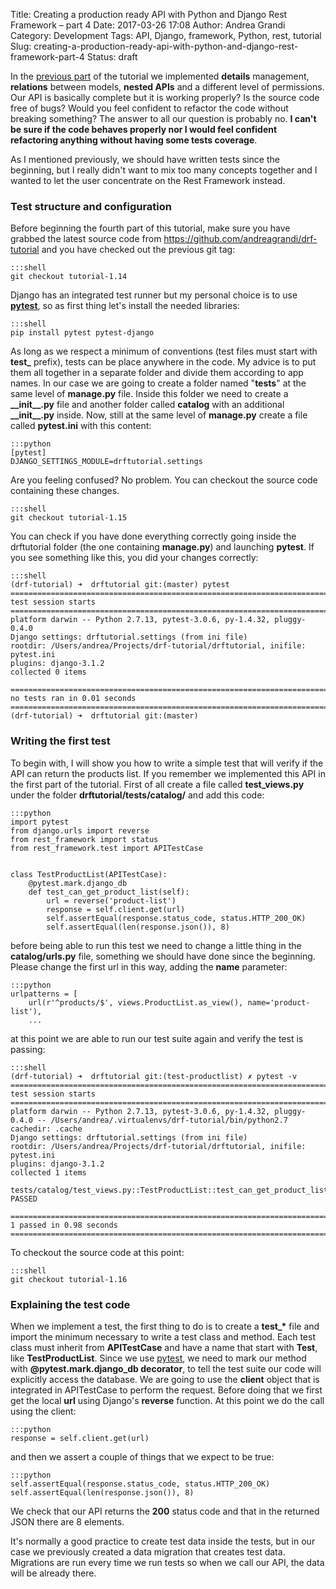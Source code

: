 Title: Creating a production ready API with Python and Django Rest Framework – part 4
Date: 2017-03-26 17:08
Author: Andrea Grandi
Category: Development
Tags: API, Django, framework, Python, rest, tutorial
Slug: creating-a-production-ready-api-with-python-and-django-rest-framework-part-4
Status: draft

In the [previous
part]({filename}creating-a-production-ready-api-with-python-and-django-rest-framework-part-3.md)
of the tutorial we implemented **details** management, **relations**
between models, **nested APIs** and a different level of permissions.
Our API is basically complete but it is working properly? Is the source
code free of bugs? Would you feel confident to refactor the code without
breaking something? The answer to all our question is probably no. **I
can't be sure if the code behaves properly nor I would feel confident
refactoring anything without having some tests coverage**.

As I mentioned previously, we should have written tests since the
beginning, but I really didn't want to mix too many concepts together
and I wanted to let the user concentrate on the Rest Framework instead.

### Test structure and configuration

Before beginning the fourth part of this tutorial, make sure you have
grabbed the latest source code
from <https://github.com/andreagrandi/drf-tutorial> and you have checked
out the previous git tag:

    :::shell
    git checkout tutorial-1.14

Django has an integrated test runner but my personal choice is to use
[**pytest**](https://doc.pytest.org/en/latest/), so as first thing let's
install the needed libraries:

    :::shell
    pip install pytest pytest-django

As long as we respect a minimum of conventions (test files must start
with **test\_** prefix), tests can be place anywhere in the code. My
advice is to put them all together in a separate folder and divide them
according to app names. In our case we are going to create a folder
named "**tests**" at the same level of **manage.py** file. Inside this
folder we need to create a **\_\_init\_\_.py** file and another folder
called **catalog** with an additional **\_\_init\_\_.py** inside. Now,
still at the same level of **manage.py** create a file called
**pytest.ini** with this content:

    :::python
    [pytest]
    DJANGO_SETTINGS_MODULE=drftutorial.settings

Are you feeling confused? No problem. You can checkout the source code
containing these changes.

    :::shell
    git checkout tutorial-1.15

You can check if you have done everything correctly going inside the
drftutorial folder (the one containing **manage.py**) and launching
**pytest**. If you see something like this, you did your changes
correctly:

    :::shell
    (drf-tutorial) ➜  drftutorial git:(master) pytest
    ============================================================================================================================= test session starts ==============================================================================================================================
    platform darwin -- Python 2.7.13, pytest-3.0.6, py-1.4.32, pluggy-0.4.0
    Django settings: drftutorial.settings (from ini file)
    rootdir: /Users/andrea/Projects/drf-tutorial/drftutorial, inifile: pytest.ini
    plugins: django-3.1.2
    collected 0 items

    ========================================================================================================================= no tests ran in 0.01 seconds =========================================================================================================================
    (drf-tutorial) ➜  drftutorial git:(master)

### Writing the first test

To begin with, I will show you how to write a simple test that will
verify if the API can return the products list. If you remember we
implemented this API in the first part of the tutorial. First of all
create a file called **test\_views.py** under the folder
**drftutorial/tests/catalog/** and add this code:

    :::python
    import pytest
    from django.urls import reverse
    from rest_framework import status
    from rest_framework.test import APITestCase


    class TestProductList(APITestCase):
        @pytest.mark.django_db
        def test_can_get_product_list(self):
            url = reverse('product-list')
            response = self.client.get(url)
            self.assertEqual(response.status_code, status.HTTP_200_OK)
            self.assertEqual(len(response.json()), 8)

before being able to run this test we need to change a little thing in
the **catalog/urls.py** file, something we should have done since the
beginning. Please change the first url in this way, adding the **name**
parameter:

    :::python
    urlpatterns = [
        url(r'^products/$', views.ProductList.as_view(), name='product-list'),
        ...

at this point we are able to run our test suite again and verify the
test is passing:

    :::shell
    (drf-tutorial) ➜  drftutorial git:(test-productlist) ✗ pytest -v
    ============================================================================================================================= test session starts ==============================================================================================================================
    platform darwin -- Python 2.7.13, pytest-3.0.6, py-1.4.32, pluggy-0.4.0 -- /Users/andrea/.virtualenvs/drf-tutorial/bin/python2.7
    cachedir: .cache
    Django settings: drftutorial.settings (from ini file)
    rootdir: /Users/andrea/Projects/drf-tutorial/drftutorial, inifile: pytest.ini
    plugins: django-3.1.2
    collected 1 items

    tests/catalog/test_views.py::TestProductList::test_can_get_product_list PASSED

    =========================================================================================================================== 1 passed in 0.98 seconds ===========================================================================================================================

To checkout the source code at this point:

    :::shell
    git checkout tutorial-1.16

### Explaining the test code

When we implement a test, the first thing to do is to create a
**test\_\*** file and import the minimum necessary to write a test class
and method. Each test class must inherit from **APITestCase** and have a
name that start with **Test**, like **TestProductList**. Since we use
[pytest](https://doc.pytest.org/en/latest/), we need to mark our method
with **@pytest.mark.django\_db decorator**, to tell the test suite our
code will explicitly access the database. We are going to use the **client** object
that is integrated in APITestCase to perform the request. Before doing that we
first get the local **url** using Django's **reverse** function. At this point
we do the call using the client:

    :::python
    response = self.client.get(url)

and then we assert a couple of things that we expect to be true:

    :::python
    self.assertEqual(response.status_code, status.HTTP_200_OK)
    self.assertEqual(len(response.json()), 8)

We check that our API returns the **200** status code and that in the returned
JSON there are 8 elements.

It's normally a good practice to create test data inside the tests, but in our case
we previously created a data migration that creates test data. Migrations are
run every time we run tests so when we call our API, the data will be already there.
